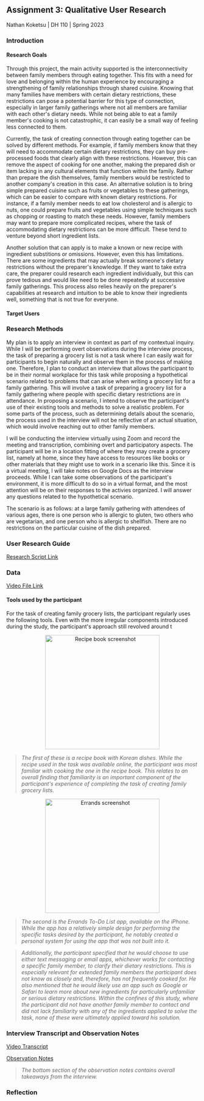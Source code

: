## Assignment 3: Qualitative User Research

Nathan Koketsu | DH 110 | Spring 2023

### Introduction
#### Research Goals
Through this project, the main activity supported is the interconnectivity between family members through eating together. This fits with a need for love and belonging within the human experience by encouraging a strengthening of family relationships through shared cuisine. Knowing that many families have members with certain dietary restrictions, these restrictions can pose a potential barrier for this type of connection, especially in larger family gatherings where not all members are familiar with each other's dietary needs. While not being able to eat a family member's cooking is not catastrophic, it can easily be a small way of feeling less connected to them.

Currently, the task of creating connection through eating together can be solved by different methods. For example, if family members know that they will need to accommodate certain dietary restrictions, they can buy pre-processed foods that clearly align with these restrictions. However, this can remove the aspect of cooking for one another, making the prepared dish or item lacking in any cultural elements that function within the family. Rather than prepare the dish themselves, family members would be restricted to another company's creation in this case. An alternative solution is to bring simple prepared cuisine such as fruits or vegetables to these gatherings, which can be easier to compare with known dietary restrictions. For instance, if a family member needs to eat low cholesterol and is allergic to nuts, one could prepare fruits and vegetables using simple techniques such as chopping or roasting to match these needs. However, family members may want to prepare more complicated recipes, where the task of accommodating dietary restrictions can be more difficult. These tend to venture beyond short ingredient lists.

Another solution that can apply is to make a known or new recipe with ingredient substitions or omissions. However, even this has limitations. There are some ingredients that may actually break someone's dietary restrictions without the preparer's knowledge. If they want to take extra care, the preparer could research each ingredient individually, but this can prove tedious and would like need to be done repeatedly at successive family gatherings. This process also relies heavily on the preparer's capabilities at research and intuition to be able to know their ingredients well, something that is not true for everyone.

#### Target Users



### Research Methods
My plan is to apply an interview in context as part of my contextual inquiry. While I will be performing overt observations during the interview process, the task of preparing a grocery list is not a task where I can easily wait for participants to begin naturally and observe them in the process of making one. Therefore, I plan to conduct an interview that allows the participant to be in their normal workplace for this task while proposing a hypothetical scenario related to problems that can arise when writing a grocery list for a family gathering. This will involve a task of preparing a grocery list for a family gathering where people with specific dietary restrictions are in attendance. In proposing a scenario, I intend to observe the participant's use of their existing tools and methods to solve a realistic problem. For some parts of the process, such as determining details about the scenario, the process used in the interview will not be reflective of an actual situation, which would involve reaching out to other family members.

I will be conducting the interview virtually using Zoom and record the meeting and transcription, combining overt and participatory aspects. The participant will be in a location fitting of where they may create a grocery list, namely at home, since they have access to resources like books or other materials that they might use to work in a scenario like this. Since it is a virtual meeting, I will take notes on Google Docs as the interview proceeds. While I can take some observations of the participant's environment, it is more difficult to do so in a virtual format, and the most attention will be on their responses to the activies organized. I will answer any questions related to the hypothetical scenario.

The scenario is as follows: at a large family gathering with attendees of various ages, there is one person who is allergic to gluten, two others who are vegetarian, and one person who is allergic to shellfish. There are no restrictions on the particular cuisine of the dish prepared.

### User Research Guide
[Research Script Link](https://docs.google.com/document/d/1zO0nbDOMFNUVtGcs7a_ccTqCjiW5f6GxtygapdvpehA/edit?usp=sharing)

### Data
[Video File Link](https://drive.google.com/file/d/1ZzGsyl6YBei5xzFbfDdraOVIq_LBHwlx/view?usp=sharing)

#### Tools used by the participant
For the task of creating family grocery lists, the participant regularly uses the following tools. Even with the more irregular components introduced during the study, the participant's approach still revolved around t
<p align="center">
  <img src="https://user-images.githubusercontent.com/130080795/234234593-d709a1cf-3d86-4083-8b1f-6f9274cccfd5.jpg" alt="Recipe book screenshot" height = "300px"/>
</p>

> *The first of these is a recipe book with Korean dishes. While the recipe used in the task was available online, the participant was most familiar with cooking the one in the recipe book. This relates to an overall finding that familiarity is an important component of the participant's experience of completing the task of creating family grocery lists.*

<p align="center">
  <img src="https://user-images.githubusercontent.com/130080795/234233501-9e1bd5c4-8d35-4307-9e63-f3d608364d93.jpg" alt="Errands screenshot" height = "300px"/>
</p>

> *The second is the Errands To-Do List app, available on the iPhone. While the app has a relatively simple design for performing the specific tasks desired by the participant, he notably created a personal system for using the app that was not built into it.*


> *Additionally, the participant specified that he would choose to use either text messaging or email apps, whichever works for contacting a specific family member, to clarify their dietary restrictions. This is especially relevant for extended family members the participant does not know as closely and, therefore, has not frequently cooked for. He also mentioned that he would likely use an app such as Google or Safari to learn more about new ingredients for particularly unfamiliar or serious dietary restrictions. Within the confines of this study, where the participant did not have another family member to contact and did not lack familiarity with any of the ingredients applied to solve the task, none of these were ultimately applied toward his solution.* 

### Interview Transcript and Observation Notes
[Video Transcript](https://docs.google.com/document/d/1NmiQw7aMYOMDSH_5TOqCIPN67jdOYdGw/edit?usp=sharing&ouid=105847283188127683566&rtpof=true&sd=true)

[Observation Notes](https://docs.google.com/document/d/19m810ZN86nx8r3Oq1NkDb3GRC22yRzJbk1tVEKjh3IM/edit?usp=sharing)
> *The bottom section of the observation notes contains overall takeaways from the interview.*

### Reflection
